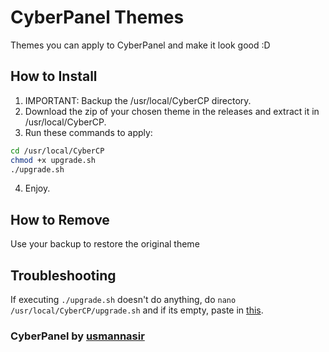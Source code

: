 # CyberPanel Themes

Themes you can apply to CyberPanel and make it look good :D

## How to Install

1. IMPORTANT: Backup the /usr/local/CyberCP directory.
2. Download the zip of your chosen theme in the releases and extract it in /usr/local/CyberCP.
3. Run these commands to apply:
```bash
cd /usr/local/CyberCP
chmod +x upgrade.sh
./upgrade.sh
```
4. Enjoy.

## How to Remove

Use your backup to restore the original theme

## Troubleshooting

If executing `./upgrade.sh` doesn't do anything, do `nano /usr/local/CyberCP/upgrade.sh` and if its empty, paste in [this](https://raw.githubusercontent.com/usmannasir/cyberpanel/stable/upgrade.sh).

### CyberPanel by [usmannasir](https://github.com/usmannasir)
